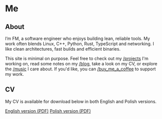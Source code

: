 # Me

## About

I’m FM, a software engineer who enjoys building lean, reliable tools.
My work often blends Linux, C++, Python, Rust, TypeScript and networking.
I like clean architectures, fast builds and efficient binaries.

This site is minimal on purpose. Feel free to check out my [/projects](/projects)
I'm working on, read some notes on my [/blog](/blog), take a look on my CV, or
explore the [/music](/music) I care about. If you'd like, you can
[/buy_me_a_coffee](https://www.buymeacoffee.com/fmmaciej) to support my work.

## CV

My CV is available for download below in both English and Polish versions.

[English version (PDF)](https://raw.githubusercontent.com/fmmaciej/fmmaciej-cv/main/build/cv-organisciak-maciej-en.pdf)
[Polish version (PDF)](https://raw.githubusercontent.com/fmmaciej/fmmaciej-cv/main/build/cv-organisciak-maciej-pl.pdf)
